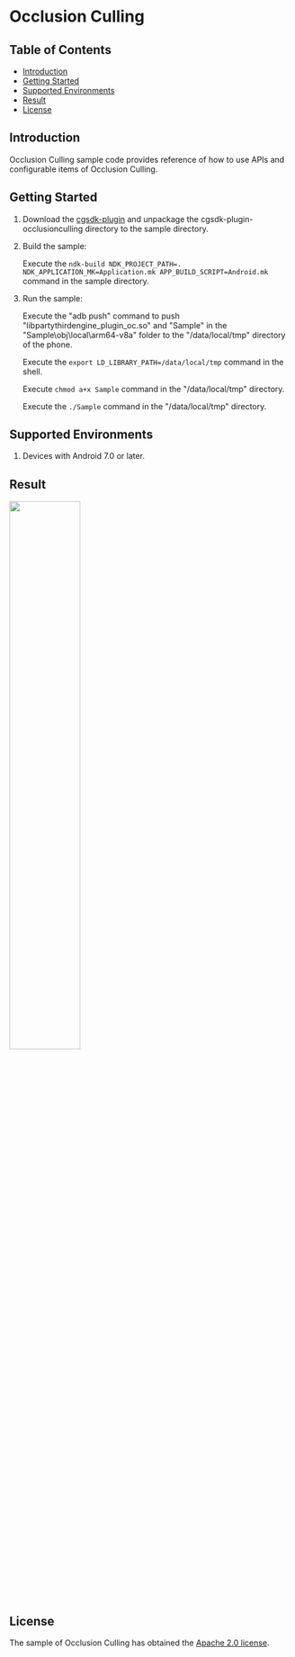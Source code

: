 # Occlusion Culling

## Table of Contents
 * [Introduction](#introduction)
 * [Getting Started](#getting-started)
 * [Supported Environments](#supported-environments)
 * [Result](#result)
 * [License](#license)

## Introduction
Occlusion Culling sample code provides reference of how to use APIs and configurable items of Occlusion Culling.

## Getting Started
1. Download the [cgsdk-plugin](https://developer.huawei.com/consumer/en/doc/development/HMSCore-Library-V5/sdk-download-0000001050441521-V5) and unpackage the cgsdk-plugin-occlusionculling directory to the sample directory.

2. Build the sample:

    Execute the `ndk-build NDK_PROJECT_PATH=. NDK_APPLICATION_MK=Application.mk APP_BUILD_SCRIPT=Android.mk` command in the sample directory.

3. Run the sample:

    Execute the "adb push" command to push "libpartythirdengine_plugin_oc.so" and "Sample" in the "Sample\obj\local\arm64-v8a" folder to the "/data/local/tmp" directory of   the phone.

    Execute the `export LD_LIBRARY_PATH=/data/local/tmp` command in the shell.

    Execute `chmod a+x Sample` command in the "/data/local/tmp" directory.

    Execute the `./Sample` command in the "/data/local/tmp" directory.

## Supported Environments
1. Devices with Android 7.0 or later.

## Result
<img src="OcclusionCullingResult.jpg" width="50%" height="50%">

## License
The sample of Occlusion Culling has obtained the [Apache 2.0 license](http://www.apache.org/licenses/LICENSE-2.0).
